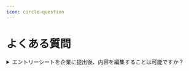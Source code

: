 ```yaml
---
icon: circle-question
---
```


# よくある質問

<details>

<summary>エントリーシートを企業に提出後、内容を編集することは可能ですか？</summary>

はい。エントリーシートを編集すると、すでに企業に提出済みのエントリーシートにも編集内容が反映されます。

</details>


